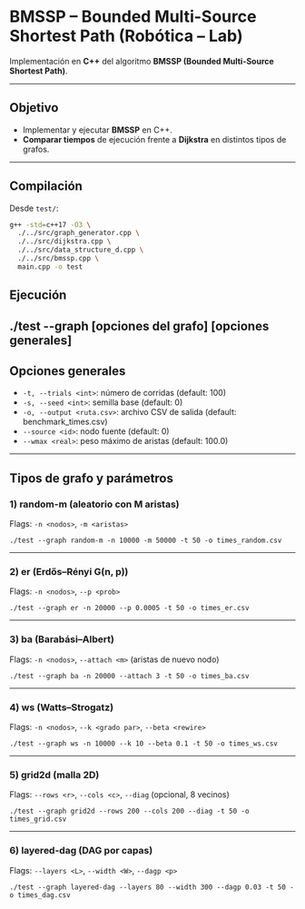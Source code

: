 # BMSSP – Bounded Multi-Source Shortest Path (Robótica – Lab)

Implementación en **C++** del algoritmo **BMSSP (Bounded Multi-Source Shortest Path)**.

---

## Objetivo
- Implementar y ejecutar **BMSSP** en C++.
- **Comparar tiempos** de ejecución frente a **Dijkstra** en distintos tipos de grafos.
---

## Compilación

Desde `test/`:

```bash
g++ -std=c++17 -O3 \
  ./../src/graph_generator.cpp \
  ./../src/dijkstra.cpp \
  ./../src/data_structure_d.cpp \
  ./../src/bmssp.cpp \
  main.cpp -o test
```

## Ejecución
./test --graph <tipo> [opciones del grafo] [opciones generales]
---

## Opciones generales

- `-t, --trials <int>`: número de corridas (default: 100)  
- `-s, --seed <int>`: semilla base (default: 0)  
- `-o, --output <ruta.csv>`: archivo CSV de salida (default: benchmark_times.csv)  
- `--source <id>`: nodo fuente (default: 0)  
- `--wmax <real>`: peso máximo de aristas (default: 100.0)  

---

## Tipos de grafo y parámetros

### 1) random-m (aleatorio con M aristas)

Flags: `-n <nodos>`, `-m <aristas>`  

```
./test --graph random-m -n 10000 -m 50000 -t 50 -o times_random.csv
```


---

### 2) er (Erdős–Rényi G(n, p))

Flags: `-n <nodos>`, `--p <prob>`  

```
./test --graph er -n 20000 --p 0.0005 -t 50 -o times_er.csv
```


---

### 3) ba (Barabási–Albert)

Flags: `-n <nodos>`, `--attach <m>` (aristas de nuevo nodo)  

```
./test --graph ba -n 20000 --attach 3 -t 50 -o times_ba.csv
```


---

### 4) ws (Watts–Strogatz)

Flags: `-n <nodos>`, `--k <grado par>`, `--beta <rewire>`  

```
./test --graph ws -n 10000 --k 10 --beta 0.1 -t 50 -o times_ws.csv
```


---

### 5) grid2d (malla 2D)

Flags: `--rows <r>`, `--cols <c>`, `--diag` (opcional, 8 vecinos)  

```
./test --graph grid2d --rows 200 --cols 200 --diag -t 50 -o times_grid.csv
```


---

### 6) layered-dag (DAG por capas)

Flags: `--layers <L>`, `--width <W>`, `--dagp <p>`  

```
./test --graph layered-dag --layers 80 --width 300 --dagp 0.03 -t 50 -o times_dag.csv
```

